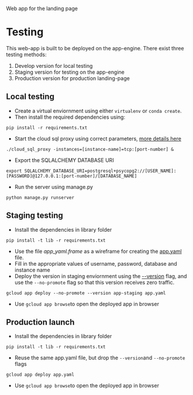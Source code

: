 Web app for the landing page

# Testing
This web-app is built to be deployed on the app-engine.
There exist three testing methods:  
1. Develop version for local testing
2. Staging version for testing on the app-engine
3. Production version for production landing-page

## Local testing

* Create a virtual enviornment using either `virtualenv` or `conda create`.
* Then install the required dependencies using:
```
pip install -r requirements.txt
```
* Start the cloud sql proxy using correct parameters, [more details here](https://cloud.google.com/appengine/docs/flexible/python/using-cloud-sql-postgres)
```
./cloud_sql_proxy -instances=[instance-name]=tcp:[port-number] &
```
* Export the SQLALCHEMY DATABASE URI
```
export SQLALCHEMY_DATABASE_URI=postgresql+psycopg2://[USER_NAME]:[PASSWORD]@127.0.0.1:[port-number]/[DATABASE_NAME]
```
* Run the server using manage.py
```
python manage.py runserver
```

## Staging testing
* Install the dependencies in library folder    
```
pip install -t lib -r requirements.txt
```
* Use the file *app_yaml.frame* as a wireframe for creating the [app.yaml](https://cloud.google.com/appengine/docs/flexible/python/configuring-your-app-with-app-yaml) file.
* Fill in the appropriate values of username, password, database and instance name
* Deploy the version in staging enviornment using the [--version](https://cloud.google.com/sdk/gcloud/reference/app/deploy) flag, and use the `--no-promote` flag so that this version receives zero traffic.
```
gcloud app deploy --no-promote --version app-staging app.yaml
```
* Use `gcloud app browse`to open the deployed app in browser


## Production launch
* Install the dependencies in library folder
```
pip install -t lib -r requirements.txt
```
* Reuse the same app.yaml file, but drop the `--version`and `--no-promote` flags
```
gcloud app deploy app.yaml
```
* Use `gcloud app browse`to open the deployed app in browser
